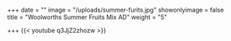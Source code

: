 +++
date = ""
image = "/uploads/summer-furits.jpg"
showonlyimage = false
title = "Woolworths Summer Fruits Mix AD"
weight = "5"

+++
{{< youtube q3JjZ2zhozw >}}